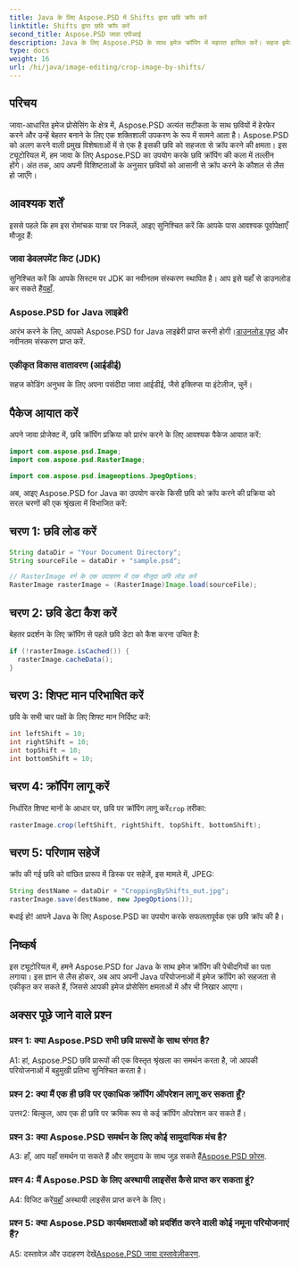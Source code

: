 ```yaml
---
title: Java के लिए Aspose.PSD में Shifts द्वारा छवि क्रॉप करें
linktitle: Shifts द्वारा छवि क्रॉप करें
second_title: Aspose.PSD जावा एपीआई
description: Java के लिए Aspose.PSD के साथ इमेज क्रॉपिंग में महारत हासिल करें। सहज इमेज हेरफेर के लिए एक व्यापक ट्यूटोरियल।
type: docs
weight: 16
url: /hi/java/image-editing/crop-image-by-shifts/
---
```

## परिचय

जावा-आधारित इमेज प्रोसेसिंग के क्षेत्र में, Aspose.PSD अत्यंत सटीकता के साथ छवियों में हेरफेर करने और उन्हें बेहतर बनाने के लिए एक शक्तिशाली उपकरण के रूप में सामने आता है। Aspose.PSD को अलग करने वाली प्रमुख विशेषताओं में से एक है इसकी छवि को सहजता से क्रॉप करने की क्षमता। इस ट्यूटोरियल में, हम जावा के लिए Aspose.PSD का उपयोग करके छवि क्रॉपिंग की कला में तल्लीन होंगे। अंत तक, आप अपनी विशिष्टताओं के अनुसार छवियों को आसानी से क्रॉप करने के कौशल से लैस हो जाएँगे।

## आवश्यक शर्तें

इससे पहले कि हम इस रोमांचक यात्रा पर निकलें, आइए सुनिश्चित करें कि आपके पास आवश्यक पूर्वापेक्षाएँ मौजूद हैं:

### जावा डेवलपमेंट किट (JDK)

 सुनिश्चित करें कि आपके सिस्टम पर JDK का नवीनतम संस्करण स्थापित है। आप इसे यहाँ से डाउनलोड कर सकते हैं[यहाँ](https://www.oracle.com/java/technologies/javase-downloads.html).

### Aspose.PSD for Java लाइब्रेरी

 आरंभ करने के लिए, आपको Aspose.PSD for Java लाइब्रेरी प्राप्त करनी होगी।[डाउनलोड पृष्ठ](https://releases.aspose.com/psd/java/) और नवीनतम संस्करण प्राप्त करें.

### एकीकृत विकास वातावरण (आईडीई)

सहज कोडिंग अनुभव के लिए अपना पसंदीदा जावा आईडीई, जैसे इक्लिप्स या इंटेलीज, चुनें।

## पैकेज आयात करें

अपने जावा प्रोजेक्ट में, छवि क्रॉपिंग प्रक्रिया को प्रारंभ करने के लिए आवश्यक पैकेज आयात करें:

```java
import com.aspose.psd.Image;
import com.aspose.psd.RasterImage;

import com.aspose.psd.imageoptions.JpegOptions;
```

अब, आइए Aspose.PSD for Java का उपयोग करके किसी छवि को क्रॉप करने की प्रक्रिया को सरल चरणों की एक श्रृंखला में विभाजित करें:

## चरण 1: छवि लोड करें

```java
String dataDir = "Your Document Directory";
String sourceFile = dataDir + "sample.psd";

// RasterImage वर्ग के एक उदाहरण में एक मौजूदा छवि लोड करें
RasterImage rasterImage = (RasterImage)Image.load(sourceFile);
```

## चरण 2: छवि डेटा कैश करें

बेहतर प्रदर्शन के लिए क्रॉपिंग से पहले छवि डेटा को कैश करना उचित है:

```java
if (!rasterImage.isCached()) {
  rasterImage.cacheData();
}
```

## चरण 3: शिफ्ट मान परिभाषित करें

छवि के सभी चार पक्षों के लिए शिफ्ट मान निर्दिष्ट करें:

```java
int leftShift = 10;
int rightShift = 10;
int topShift = 10;
int bottomShift = 10;
```

## चरण 4: क्रॉपिंग लागू करें

 निर्धारित शिफ्ट मानों के आधार पर, छवि पर क्रॉपिंग लागू करें`crop` तरीका:

```java
rasterImage.crop(leftShift, rightShift, topShift, bottomShift);
```

## चरण 5: परिणाम सहेजें

क्रॉप की गई छवि को वांछित प्रारूप में डिस्क पर सहेजें, इस मामले में, JPEG:

```java
String destName = dataDir + "CroppingByShifts_out.jpg";
rasterImage.save(destName, new JpegOptions());
```

बधाई हो! आपने Java के लिए Aspose.PSD का उपयोग करके सफलतापूर्वक एक छवि क्रॉप की है।

## निष्कर्ष

इस ट्यूटोरियल में, हमने Aspose.PSD for Java के साथ इमेज क्रॉपिंग की पेचीदगियों का पता लगाया। इस ज्ञान से लैस होकर, अब आप अपनी Java परियोजनाओं में इमेज क्रॉपिंग को सहजता से एकीकृत कर सकते हैं, जिससे आपकी इमेज प्रोसेसिंग क्षमताओं में और भी निखार आएगा।

## अक्सर पूछे जाने वाले प्रश्न

### प्रश्न 1: क्या Aspose.PSD सभी छवि प्रारूपों के साथ संगत है?

A1: हां, Aspose.PSD छवि प्रारूपों की एक विस्तृत श्रृंखला का समर्थन करता है, जो आपकी परियोजनाओं में बहुमुखी प्रतिभा सुनिश्चित करता है।

### प्रश्न 2: क्या मैं एक ही छवि पर एकाधिक क्रॉपिंग ऑपरेशन लागू कर सकता हूँ?

उत्तर2: बिल्कुल, आप एक ही छवि पर क्रमिक रूप से कई क्रॉपिंग ऑपरेशन कर सकते हैं।

### प्रश्न 3: क्या Aspose.PSD समर्थन के लिए कोई सामुदायिक मंच है?

 A3: हाँ, आप यहाँ समर्थन पा सकते हैं और समुदाय के साथ जुड़ सकते हैं[Aspose.PSD फ़ोरम](https://forum.aspose.com/c/psd/34).

### प्रश्न 4: मैं Aspose.PSD के लिए अस्थायी लाइसेंस कैसे प्राप्त कर सकता हूं?

 A4: विजिट करें[यहाँ](https://purchase.aspose.com/temporary-license/) अस्थायी लाइसेंस प्राप्त करने के लिए।

### प्रश्न 5: क्या Aspose.PSD कार्यक्षमताओं को प्रदर्शित करने वाली कोई नमूना परियोजनाएं हैं?

 A5: दस्तावेज़ और उदाहरण देखें[Aspose.PSD जावा दस्तावेज़ीकरण](https://reference.aspose.com/psd/java/).
